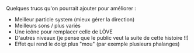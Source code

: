 Quelques trucs qu'on pourrait ajouter pour améliorer :

- Meilleur particle system (mieux gérer la direction)
- Meilleurs sons / plus variés
- Une icône pour remplacer celle de LÖVE
- D'autres niveaux (je pense que le public veut la suite de cette histoire !!)
- Effet qui rend le doigt plus "mou" (par exemple plusieurs phalanges)
